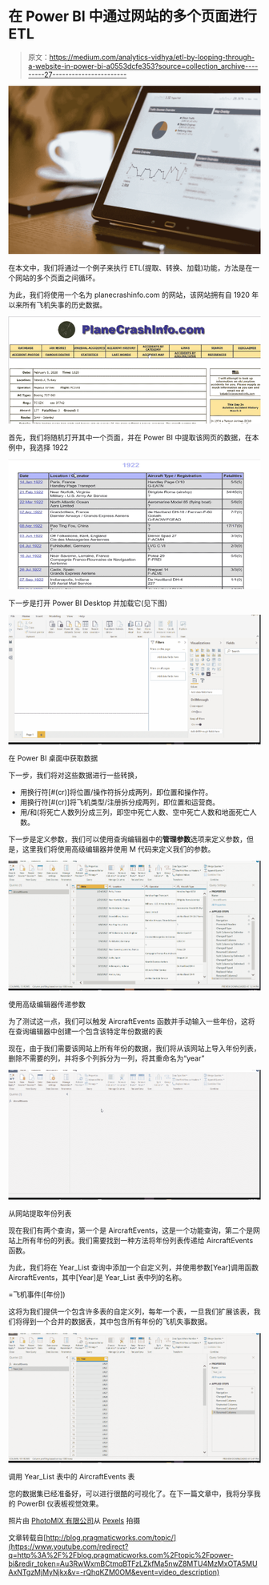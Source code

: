 # 在 Power BI 中通过网站的多个页面进行 ETL

> 原文：<https://medium.com/analytics-vidhya/etl-by-looping-through-a-website-in-power-bi-a0553dcfe353?source=collection_archive---------27----------------------->

![](img/5a37bb28ae3b10066ebc411659206ecd.png)

在本文中，我们将通过一个例子来执行 ETL(提取、转换、加载)功能，方法是在一个网站的多个页面之间循环。

为此，我们将使用一个名为 planecrashinfo.com 的网站，该网站拥有自 1920 年以来所有飞机失事的历史数据。

![](img/30aa0d961943440dde3a3a8e9b70b183.png)

首先，我们将随机打开其中一个页面，并在 Power BI 中提取该网页的数据，在本例中，我选择 1922

![](img/0d34429502dd14524701b66300fa6a5d.png)

下一步是打开 Power BI Desktop 并加载它(见下图)

![](img/d0a19615a1b49fc168ad3c8ff5540d73.png)

在 Power BI 桌面中获取数据

下一步，我们将对这些数据进行一些转换，

*   用换行符[#(cr)]将位置/操作符拆分成两列，即位置和操作符。
*   用换行符[#(cr)]将飞机类型/注册拆分成两列，即位置和运营商。
*   用/和(将死亡人数列分成三列，即空中死亡人数、空中死亡人数和地面死亡人数。

下一步是定义参数，我们可以使用查询编辑器中的**管理参数**选项来定义参数，但是，这里我们将使用高级编辑器并使用 M 代码来定义我们的参数。

![](img/15a3b06ddc0c5982f0fa5266fb9e605a.png)

使用高级编辑器传递参数

为了测试这一点，我们可以触发 AircraftEvents 函数并手动输入一些年份，这将在查询编辑器中创建一个包含该特定年份数据的表

现在，由于我们需要该网站上所有年份的数据，我们将从该网站上导入年份列表，删除不需要的列，并将多个列拆分为一列，将其重命名为“year”

![](img/64430509249fa4ac9f5a88e95f01a769.png)

从网站提取年份列表

现在我们有两个查询，第一个是 AircraftEvents，这是一个功能查询，第二个是网站上所有年份的列表。我们需要找到一种方法将年份列表传递给 AircraftEvents 函数。

为此，我们将在 Year_List 查询中添加一个自定义列，并使用参数[Year]调用函数 AircraftEvents，其中[Year]是 Year_List 表中列的名称。

=飞机事件([年份])

这将为我们提供一个包含许多表的自定义列，每年一个表，一旦我们扩展该表，我们将得到一个合并的数据表，其中包含所有年份的飞机失事数据。

![](img/02d57f0d2d97c9b31844919358341c60.png)

调用 Year_List 表中的 AircraftEvents 表

您的数据集已经准备好，可以进行很酷的可视化了。在下一篇文章中，我将分享我的 PowerBI 仪表板视觉效果。

照片由 [PhotoMIX 有限公司](https://www.pexels.com/@wdnet?utm_content=attributionCopyText&utm_medium=referral&utm_source=pexels)从 [Pexels](https://www.pexels.com/photo/black-samsung-tablet-computer-106344/?utm_content=attributionCopyText&utm_medium=referral&utm_source=pexels) 拍摄

文章转载自[http://blog.pragmaticworks.com/topic/](https://www.youtube.com/redirect?q=http%3A%2F%2Fblog.pragmaticworks.com%2Ftopic%2Fpower-bi&redir_token=Au3RwWxmBCtmqBTFzLZkfMa5nwZ8MTU4MzMxOTA5MUAxNTgzMjMyNjkx&v=-rQhqKZM0OM&event=video_description)
